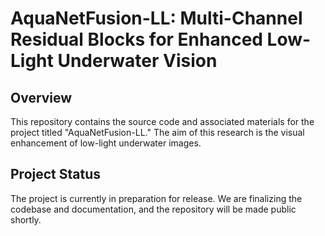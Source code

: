 # AquaNetFusion-LL: Multi-Channel Residual Blocks for Enhanced Low-Light Underwater Vision

## Overview

This repository contains the source code and associated materials for the project titled "AquaNetFusion-LL." The aim of this research is the visual enhancement of low-light underwater images.

## Project Status

The project is currently in preparation for release. We are finalizing the codebase and documentation, and the repository will be made public shortly.

